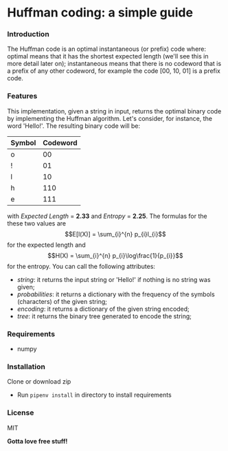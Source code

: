 # Huffman coding: a simple guide

### Introduction

The Huffman code is an optimal instantaneous (or prefix) code where: optimal means that it has the shortest expected length (we'll see this in more detail later on); instantaneous means that there is no codeword that is a prefix of any other codeword, for example the code [00, 10, 01] is a prefix code.

### Features

This implementation, given a string in input, returns the optimal binary code by implementing the Huffman algorithm. Let's consider, for instance, the word 'Hello!'. The resulting binary code will be:

| Symbol | Codeword |
|--------|----------|
|    o   |    00    |
|    !   |    01    |
|    l   |    10    |
|    h   |    110   |
|    e   |    111   |

with _Expected Length_ = **2\.33** and _Entropy_ = **2\.25**. The formulas for the these two values are $$E[l(X)] = \sum_{i}^{n} p_{i}l_{i}$$ for the expected length and $$H(X) = \sum_{i}^{n} p_{i}\log\frac{1}{p_{i}}$$ for the entropy. You can call the following attributes:

- _string_: it returns the input string or 'Hello!' if nothing is no string was given;
- _probabilities_: it returns a dictionary with the frequency of the symbols (characters) of the given string;
- _encoding_: it returns a dictionary of the given string encoded;
- _tree_: it returns the binary tree generated to encode the string;

### Requirements

- numpy

### Installation

Clone or download zip
- Run `pipenv install` in directory to install requirements

### License

MIT

**Gotta love free stuff!**

